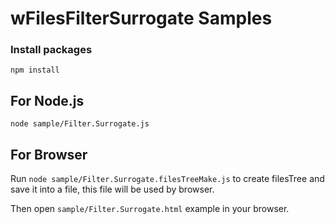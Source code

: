 # wFilesFilterSurrogate Samples

### Install packages
```npm install```

## For Node.js
```node sample/Filter.Surrogate.js```

## For Browser
Run ```node sample/Filter.Surrogate.filesTreeMake.js``` to create filesTree and save it into a file, this file will be used by browser.

Then open ```sample/Filter.Surrogate.html``` example in your browser.